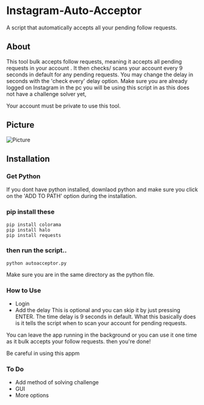 # Instagram-Auto-Acceptor
A script that automatically accepts all your pending follow requests.


## About
This tool bulk accepts follow requests, meaning it accepts all pending requests in your account . It then checks/ scans your account every 9 seconds in default for any pending requests. You may change the delay in seconds with the 'check every' delay option. Make sure you 
are already logged on Instagram in the pc you will be using this 
script in as this does not have a challenge solver yet,

Your account must be private to use this tool. 
## Picture
![Picture](https://i.ibb.co/SVXp1Hs/Screenshot-6.png)

## Installation
### Get Python
If you dont have python installed, downlaod python
and make sure you click on the 'ADD TO PATH' option during
the installation.

### pip install these
```
pip install colorama
pip install halo
pip install requests
```

### then run the script..
```
python autoacceptor.py
```
Make sure you are in the same directory as the 
python file.

### How to Use
- Login 
- Add the delay
This is optional and you can skip it by just pressing ENTER.
The time delay is 9 seconds in default.
What this basically does is it tells the script when to scan your
account for pending requests.


You can leave the app running in the background or you can
use it one time as it bulk accepts your follow requests.
then you're done!

Be careful in using this appm 
### To Do
- Add method of solving challenge 
- GUI
- More options
